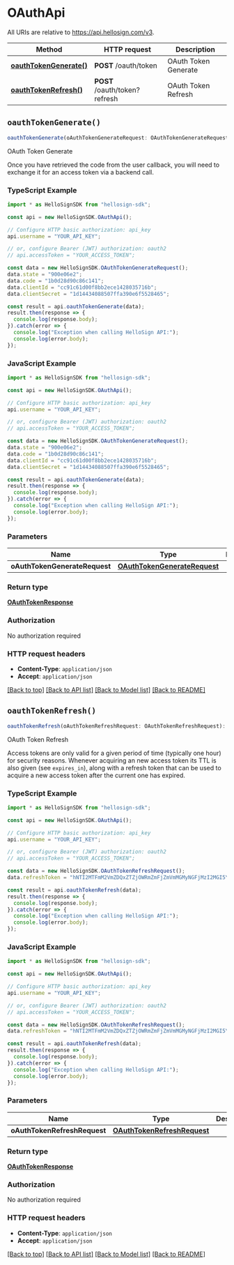 # OAuthApi

All URIs are relative to https://api.hellosign.com/v3.

| Method | HTTP request | Description |
| ------------- | ------------- | ------------- |
| [**oauthTokenGenerate()**](OAuthApi.md#oauthTokenGenerate) | **POST** /oauth/token | OAuth Token Generate |
| [**oauthTokenRefresh()**](OAuthApi.md#oauthTokenRefresh) | **POST** /oauth/token?refresh | OAuth Token Refresh |


## `oauthTokenGenerate()`

```typescript
oauthTokenGenerate(oAuthTokenGenerateRequest: OAuthTokenGenerateRequest): OAuthTokenResponse
```

OAuth Token Generate

Once you have retrieved the code from the user callback, you will need to exchange it for an access token via a backend call.

### TypeScript Example

```typescript
import * as HelloSignSDK from "hellosign-sdk";

const api = new HelloSignSDK.OAuthApi();

// Configure HTTP basic authorization: api_key
api.username = "YOUR_API_KEY";

// or, configure Bearer (JWT) authorization: oauth2
// api.accessToken = "YOUR_ACCESS_TOKEN";

const data = new HelloSignSDK.OAuthTokenGenerateRequest();
data.state = "900e06e2";
data.code = "1b0d28d90c86c141";
data.clientId = "cc91c61d00f8bb2ece1428035716b";
data.clientSecret = "1d14434088507ffa390e6f5528465";

const result = api.oauthTokenGenerate(data);
result.then(response => {
  console.log(response.body);
}).catch(error => {
  console.log("Exception when calling HelloSign API:");
  console.log(error.body);
});

```

### JavaScript Example

```javascript
import * as HelloSignSDK from "hellosign-sdk";

const api = new HelloSignSDK.OAuthApi();

// Configure HTTP basic authorization: api_key
api.username = "YOUR_API_KEY";

// or, configure Bearer (JWT) authorization: oauth2
// api.accessToken = "YOUR_ACCESS_TOKEN";

const data = new HelloSignSDK.OAuthTokenGenerateRequest();
data.state = "900e06e2";
data.code = "1b0d28d90c86c141";
data.clientId = "cc91c61d00f8bb2ece1428035716b";
data.clientSecret = "1d14434088507ffa390e6f5528465";

const result = api.oauthTokenGenerate(data);
result.then(response => {
  console.log(response.body);
}).catch(error => {
  console.log("Exception when calling HelloSign API:");
  console.log(error.body);
});

```

### Parameters

|Name | Type | Description  | Notes |
| ------------- | ------------- | ------------- | ------------- |
| **oAuthTokenGenerateRequest** | [**OAuthTokenGenerateRequest**](../model/OAuthTokenGenerateRequest.md)|  | |

### Return type

[**OAuthTokenResponse**](../model/OAuthTokenResponse.md)

### Authorization

No authorization required

### HTTP request headers

- **Content-Type**: `application/json`
- **Accept**: `application/json`

[[Back to top]](#) [[Back to API list]](../../README.md#endpoints)
[[Back to Model list]](../../README.md#models)
[[Back to README]](../../README.md)

## `oauthTokenRefresh()`

```typescript
oauthTokenRefresh(oAuthTokenRefreshRequest: OAuthTokenRefreshRequest): OAuthTokenResponse
```

OAuth Token Refresh

Access tokens are only valid for a given period of time (typically one hour) for security reasons. Whenever acquiring an new access token its TTL is also given (see `expires_in`), along with a refresh token that can be used to acquire a new access token after the current one has expired.

### TypeScript Example

```typescript
import * as HelloSignSDK from "hellosign-sdk";

const api = new HelloSignSDK.OAuthApi();

// Configure HTTP basic authorization: api_key
api.username = "YOUR_API_KEY";

// or, configure Bearer (JWT) authorization: oauth2
// api.accessToken = "YOUR_ACCESS_TOKEN";

const data = new HelloSignSDK.OAuthTokenRefreshRequest();
data.refreshToken = "hNTI2MTFmM2VmZDQxZTZjOWRmZmFjZmVmMGMyNGFjMzI2MGI5YzgzNmE3";

const result = api.oauthTokenRefresh(data);
result.then(response => {
  console.log(response.body);
}).catch(error => {
  console.log("Exception when calling HelloSign API:");
  console.log(error.body);
});

```

### JavaScript Example

```javascript
import * as HelloSignSDK from "hellosign-sdk";

const api = new HelloSignSDK.OAuthApi();

// Configure HTTP basic authorization: api_key
api.username = "YOUR_API_KEY";

// or, configure Bearer (JWT) authorization: oauth2
// api.accessToken = "YOUR_ACCESS_TOKEN";

const data = new HelloSignSDK.OAuthTokenRefreshRequest();
data.refreshToken = "hNTI2MTFmM2VmZDQxZTZjOWRmZmFjZmVmMGMyNGFjMzI2MGI5YzgzNmE3";

const result = api.oauthTokenRefresh(data);
result.then(response => {
  console.log(response.body);
}).catch(error => {
  console.log("Exception when calling HelloSign API:");
  console.log(error.body);
});

```

### Parameters

|Name | Type | Description  | Notes |
| ------------- | ------------- | ------------- | ------------- |
| **oAuthTokenRefreshRequest** | [**OAuthTokenRefreshRequest**](../model/OAuthTokenRefreshRequest.md)|  | |

### Return type

[**OAuthTokenResponse**](../model/OAuthTokenResponse.md)

### Authorization

No authorization required

### HTTP request headers

- **Content-Type**: `application/json`
- **Accept**: `application/json`

[[Back to top]](#) [[Back to API list]](../../README.md#endpoints)
[[Back to Model list]](../../README.md#models)
[[Back to README]](../../README.md)
